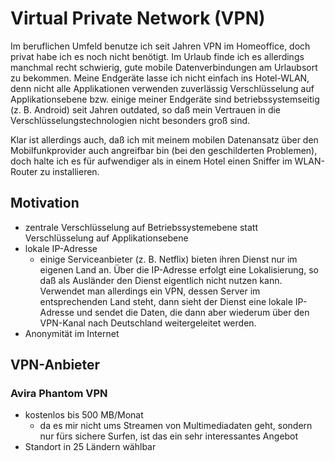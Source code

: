 # Virtual Private Network (VPN)

Im beruflichen Umfeld benutze ich seit Jahren VPN im Homeoffice, doch privat habe ich es noch nicht benötigt. Im Urlaub finde ich es allerdings manchmal recht schwierig, gute mobile Datenverbindungen am Urlaubsort zu bekommen. Meine Endgeräte lasse ich nicht einfach ins Hotel-WLAN, denn nicht alle Applikationen verwenden zuverlässig Verschlüsselung auf Applikationsebene bzw. einige meiner Endgeräte sind betriebssystemseitig  (z. B. Android) seit Jahren outdated, so daß mein Vertrauen in die Verschlüsselungstechnologien nicht besonders groß sind.

Klar ist allerdings auch, daß ich mit meinem mobilen Datenansatz über den Mobilfunkprovider auch angreifbar bin (bei den geschilderten Problemen), doch halte ich es für aufwendiger als in einem Hotel einen Sniffer im WLAN-Router zu installieren.

## Motivation

* zentrale Verschlüsselung auf Betriebssystemebene statt Verschlüsselung auf Applikationsebene
* lokale IP-Adresse
  * einige Serviceanbieter (z. B. Netflix) bieten ihren Dienst nur im eigenen Land an. Über die IP-Adresse erfolgt eine Lokalisierung, so daß als Ausländer den Dienst eigentlich nicht nutzen kann. Verwendet man allerdings ein VPN, dessen Server im entsprechenden Land steht, dann sieht der Dienst eine lokale IP-Adresse und sendet die Daten, die dann aber wiederum über den VPN-Kanal nach Deutschland weitergeleitet werden.
* Anonymität im Internet

## VPN-Anbieter

### Avira Phantom VPN

* kostenlos bis 500 MB/Monat
  * da es mir nicht ums Streamen von Multimediadaten geht, sondern nur fürs sichere Surfen, ist das ein sehr interessantes Angebot
* Standort in 25 Ländern wählbar